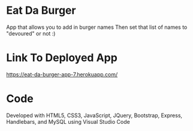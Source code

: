 # Eat Da Burger

App that allows you to add in burger names
Then set that list of names to "devoured" or not :)

# Link To Deployed App
https://eat-da-burger-app-7.herokuapp.com/

# Code
Developed with HTML5, CSS3, JavaScript, JQuery, Bootstrap, Express, Handlebars, and MySQL using Visual Studio Code